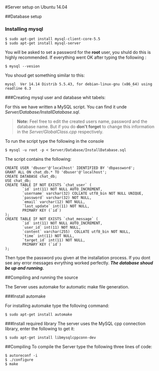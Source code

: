 #Server setup on Ubuntu 14.04

##Database setup

### Installing **mysql**

```
$ sudo apt-get install mysql-client-core-5.5
$ sudo apt-get install mysql-server
```
You will be asked to set a password for the **root** user, you shuld do this is highly recommended.
If everything went OK after typing the following :

```
$ mysql --vesion
```

You shoud get something similar to this:

```
mysql  Ver 14.14 Distrib 5.5.43, for debian-linux-gnu (x86_64) using readline 6.3
```

###Creating mysql user and database whit tabels:

For this we have written a MySQL script. You can find it unde *Server/Database/InstallDatabase.sql*.

> **Note:**
> Feel free to edit the created users name, password and the database name. But if you do **don't forget** to change this information in the *Server/GlobalClass.cpp* respectively.

To run the script type the following in the console
```
$ mysql -u root -p < Server/Database/InstallDatabase.sql
``` 

The script contains the following:
```
CREATE USER 'dbuser'@'localhost' IDENTIFIED BY 'dbpassword';
GRANT ALL ON chat_db.* TO 'dbuser'@'localhost';
CREATE DATABASE chat_db;
USE chat_db;
CREATE TABLE IF NOT EXISTS `chat_user` (
		`id` int(11) NOT NULL AUTO_INCREMENT,
		`username` varchar(32) COLLATE utf8_bin NOT NULL UNIQUE,
		`password` varchar(32) NOT NULL,
		`email` varchar(12) NOT NULL,
		`last_update` int(11) NOT NULL,
		PRIMARY KEY (`id`)
);
CREATE TABLE IF NOT EXISTS `chat_message` (
		`id` int(11) NOT NULL AUTO_INCREMENT,
		`user_id` int(11) NOT NULL,
		`content` varchar(255)  COLLATE utf8_bin NOT NULL,
		`time` int(11) NOT NULL,
		`target_id` int(11) NOT NULL,
		PRIMARY KEY (`id`)
);
```

Then type the password you given at the installation process.
If you dont see any error messages evrything worked perfectly. 
***The database shoud be up and running.***



##Compiling and running the source

The Server uses automake for automatic make file generation.


###Install automake

For installing automake type the folloving command:

```
$ sudo apt-get install automake
```

###Install required library
The server uses the MySQL cpp connection library, enter the following to get it:
```
$ sudo apt-get install libmysqlcppconn-dev
```


##Compiling
To compile the Server type the following three lines of code:
```
$ autoreconf -i
$ ./configure
$ make
```

